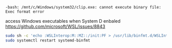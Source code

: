 ```
-bash: /mnt/c/Windows/system32/clip.exe: cannot execute binary file: Exec format error
```

access Windows executables when System D enbaled
https://github.com/microsoft/WSL/issues/8843

```bash
sudo sh -c 'echo :WSLInterop:M::MZ::/init:PF > /usr/lib/binfmt.d/WSLInterop.conf'
sudo systemctl restart systemd-binfmt
```
